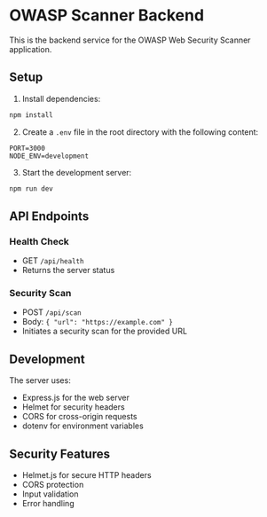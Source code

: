 # OWASP Scanner Backend

This is the backend service for the OWASP Web Security Scanner application.

## Setup

1. Install dependencies:
```bash
npm install
```

2. Create a `.env` file in the root directory with the following content:
```
PORT=3000
NODE_ENV=development
```

3. Start the development server:
```bash
npm run dev
```

## API Endpoints

### Health Check
- GET `/api/health`
- Returns the server status

### Security Scan
- POST `/api/scan`
- Body: `{ "url": "https://example.com" }`
- Initiates a security scan for the provided URL

## Development

The server uses:
- Express.js for the web server
- Helmet for security headers
- CORS for cross-origin requests
- dotenv for environment variables

## Security Features

- Helmet.js for secure HTTP headers
- CORS protection
- Input validation
- Error handling 